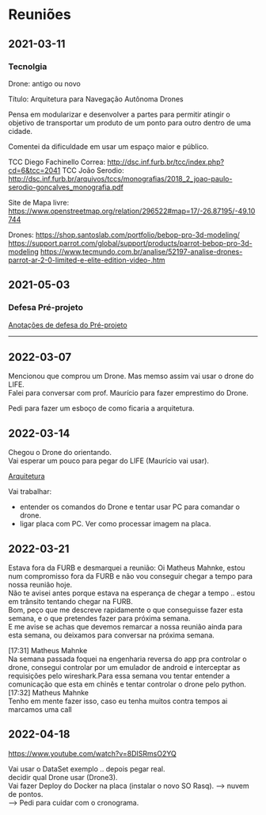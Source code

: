 # Reuniões

## 2021-03-11

### Tecnolgia

Drone: antigo ou novo

Título: Arquitetura para Navegação Autônoma Drones

Pensa em modularizar e desenvolver a partes para permitir atingir o objetivo de
transportar um produto de um ponto para outro dentro de uma cidade.

Comentei da dificuldade em usar um espaço maior e público.

TCC Diego Fachinello Correa: <http://dsc.inf.furb.br/tcc/index.php?cd=6&tcc=2041>
TCC João Serodio: <http://dsc.inf.furb.br/arquivos/tccs/monografias/2018_2_joao-paulo-serodio-goncalves_monografia.pdf>

Site de Mapa livre: <https://www.openstreetmap.org/relation/296522#map=17/-26.87195/-49.10744>

Drones:
<https://shop.santoslab.com/portfolio/bebop-pro-3d-modeling/>
<https://support.parrot.com/global/support/products/parrot-bebop-pro-3d-modeling>
<https://www.tecmundo.com.br/analise/52197-analise-drones-parrot-ar-2-0-limited-e-elite-edition-video-.htm>

## 2021-05-03

### Defesa Pré-projeto

[Anotações de defesa do Pré-projeto](./tcc_MatheusMahnke_2021-05-03_PreProjeto_Defesa.md)

----

## 2022-03-07

Mencionou que comprou um Drone. Mas memso assim vai usar o drone do LIFE.  
Falei para conversar com prof. Maurício para fazer emprestimo do Drone.  

Pedi para fazer um esboço de como ficaria a arquitetura.  

## 2022-03-14

Chegou o Drone do orientando.  
Vai esperar um pouco para pegar do LIFE (Maurício vai usar).  

[Arquitetura](./arquitetura.svg "Arquitetura")  

Vai trabalhar:

- entender os comandos do Drone e tentar usar PC para comandar o drone.  
- ligar placa com PC. Ver como processar imagem na placa.  

## 2022-03-21

Estava fora da FURB e desmarquei a reunião:
Oi Matheus Mahnke, estou num compromisso fora da FURB e não vou conseguir chegar a tempo para nossa reunião hoje.  
Não te avisei antes porque estava na esperança de chegar a tempo .. estou em trânsito tentando chegar na FURB.  
Bom, peço que me descreve rapidamente o que conseguisse fazer esta semana, e o que pretendes fazer para próxima semana.  
E me avise se achas que devemos remarcar a nossa reunião ainda para esta semana, ou deixamos para conversar na próxima semana.  

[17:31] Matheus Mahnke  
Na semana passada foquei na engenharia reversa do app pra controlar o drone, consegui controlar por um emulador de android e interceptar as requisições pelo wireshark.Para essa semana vou tentar entender a comunicação que esta em chinês e tentar controlar o drone pelo python.  
[17:32] Matheus Mahnke  
Tenho em mente fazer isso, caso eu tenha muitos contra tempos ai marcamos uma call  

## 2022-04-18  

<https://www.youtube.com/watch?v=8DISRmsO2YQ>

Vai usar o DataSet exemplo .. depois pegar real.  
decidir qual Drone usar (Drone3).  
Vai fazer Deploy do Docker na placa (instalar o novo SO Rasq). --> nuvem de pontos.  
--> Pedi para cuidar com o cronograma.  
